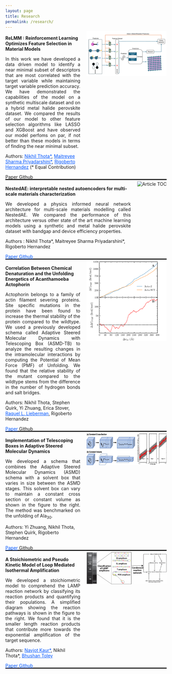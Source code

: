 ```yaml
---
layout: page
title: Research
permalink: /research/
---
```


<div style="display: flex; align-items: flex-start; margin-bottom: -30px; margin-top: -10px;">
  <div style="flex: 1;">
    <p><strong>
      ReLMM : Reinforcement Learning Optimizes Feature Selection in Material Models
    </strong></p>
    <p align='justify'> In this work we have developed a data driven model 
	    to identify a near minimal subset of descriptors that are most correlated 
  	  with the target variable while maintaining target variable prediction accuracy. 
	    We have demonstrated the capabilities of the model on a synthetic multiscale 
	    dataset and on a hybrid metal halide perovskite dataset. We compared the results 
	    of our model to other feature selection algorithms like LASSO and XGBoost and 
	    have observed our model perfoms on par, if not better than these
	    models in terms of finding the near minimal subset.</p>
    <p> Authors: <a href="https://scholar.google.com/citations?user=2ewiheKHM4gC&hl=en" style="color: #0055ff">Nikhil Thota*</a>, 
                 <a href="https://scholar.google.com/citations?user=gH4cHSYAAAAJ&hl=en" style="color: #0055ff">Maitreyee Sharma Priyadarshini*</a>, 
                 <a href="https://scholar.google.com/citations?hl=en&user=dFKxViMAAAAJ" style="color: #0055ff">Rigoberto Hernandez</a>
                 (* Equal Contribution)
    </p>
    <p>
      <a href="https://doi.org/10.1016/j.bpj.2022.11.2941" >Paper</a>
      <a href="https://github.com/rxhernandez/ReLMM">Github</a>
    </p>
  </div>
  <div style="margin-left: 20px;">
    <img src="/assets/ReLMM_toc.pdf" alt="Article TOC" style="width: 250px; height: 125 px">
  </div>
</div>
<hr style="border: 1px solid black;"/>
<div style="display: flex; align-items: flex-start; margin-bottom: -30px; margin-top: -10px;">
  <div style="flex: 1;">
    <p><strong>
      NestedAE: interpretable nested autoencoders for multi-scale materials characterization
    </strong></p>
    <p align='justify'>We developed a physics informed 
      neural network architecture for multi-scale materials
      modelling called NestedAE. We compared the performance 
      of this architecture versus other state of the art 
      machine learning models using a
      synthetic and metal halide perovskite dataset with 
      bandgap and device efficiency properties.</p>
    <p> Authors : Nikhil Thota*, Maitreyee Sharma Priyadarshini*, Rigoberto Hernandez </p>
    <p>
      <a href="https://doi.org/10.1039/D3MH01484C" style="color: #0055ff">Paper</a>
      <a href="https://github.com/T-NIKHIL/NestedAE" style="color: #0055ff">Github</a>
    </p>
  </div>
  <div style="margin-left: 20px;">
    <img src="/assets/NestedAE_toc.pdf" alt="Article TOC" style="width: 250px; height: 125px">
  </div>
</div>
<hr style="border: 1px solid black;"/>
<div style="display: flex; align-items: flex-start; margin-bottom: -30px; margin-top: -10px;">
  <div style="flex: 1;">
    <p><strong>
      Correlation Between Chemical Denaturation and the Unfolding Energetics of Acanthamoeba Actophorin
    </strong></p>
    <p align='justify'>Actophorin belongs to a family
      of actin filament severing proteins. Site specific
      mutations in the protein have been found to increase the
      thermal stability of the protein compared to the wildtype.
      We used a previously developed schema called Adaptive Steered Molecular
      Dynamics with Telescoping Box (ASMD-TB) to analyze the 
      resulting changes in the intramolecular interactions 
      by computing the Potential of Mean Force (PMF)
      of Unfolding. We found that the relative stability 
      of the mutant compared to the wildtype stems from
      the difference in the number of hydrogen bonds and salt bridges.</p>
    <p>Authors: Nikhil Thota, Stephen Quirk, Yi Zhuang, Erica Stover,
                <a href="https://scholar.google.com/citations?user=qmtLr9kAAAAJ&hl=en&oi=ao" style="color: #0055ff">Raquel L. Lieberman</a>,
                Rigoberto Hernandez
    </p>
    <p>
      <a href="https://doi.org/10.1016/j.bpj.2022.11.2941" style="color: #0055ff">Paper</a>
      <a href="https://github.com/rxhernandez/ASMD">Github</a>
    </p>
  </div>
  <div style="margin-left: 20px;">
    <img src="/assets/acto_toc.pdf" alt="Article TOC" style="width: 250px; height: 250px">
  </div>
</div>
<hr style="border: 1px solid black;"/>
<div style="display: flex; align-items: flex-start; margin-bottom: -30px; margin-top: -10px;">
  <div style="flex: 1;">
    <p><strong>
      Implementation of Telescoping Boxes in Adaptive Steered Molecular Dynamics
    </strong></p>
    <p align='justify'> We developed a schema that combines the
      Adaptive Steered Molecular Dynamics (ASMD) schema with a solvent
      box that varies in size between the ASMD stages. This solvent
      box can vary to maintain a constant cross section or constant
      volume as shown in the figure to the right. The method
      was benchmarked on the unfolding of Ala<sub>30</sub>.
    </p>
    <p>Authors: Yi Zhuang, Nikhil Thota, Stephen Quirk, Rigoberto Hernandez</p>
    <p>
      <a href="https://doi.org/10.1021/acs.jctc.2c00498" style="color: #0055ff">Paper</a>
      <a href="https://github.com/rxhernandez/ASMD">Github</a>
    </p>
  </div>
  <div style="margin-left: 20px;">
    <img src="/assets/ASMD-TB_toc.pdf" alt="Article TOC" style="width: 250px; height: 100px">
  </div>
</div>
<hr style="border: 1px solid black;"/>
<div style="display: flex; align-items: flex-start; margin-bottom: -30px; margin-top: -10px;">
  <div style="flex: 1;">
    <p><strong>
      A Stoichiometric and Pseudo Kinetic Model of Loop Mediated Isothermal Amplification
    </strong></p>
    <p align='justify'> 
      We developed a stoichiometric model to comprehend
      the LAMP reaction network by classifying its reaction
      products and quantifying their populations. A simplified
      diagram showing the reaction pathways is shown in the
      figure to the right. We found that it is the smaller
      length reaction products that contribute more towards
      the exponential amplification of the target sequence.
    </p>
    <p> Authors: <a href="https://scholar.google.com/citations?user=VZbTwt4AAAAJ&hl=en" style="color: #0055ff">Navjot Kaur*</a>,
                Nikhil Thota*,
                <a href="https://scholar.google.com/citations?hl=en&user=BLDPdAIAAAAJ" style="color: #0055ff"> Bhushan Toley</a>
    </p>
    <p>
      <a href="https://doi.org/10.1016/j.csbj.2020.08.020" style="color: #0055ff">Paper</a>
      <a href="https://github.com/T-NIKHIL/Stoichiometric-and-Pseudo-Kinetic-Modelling-of-LAMP" style="color: #0055ff">Github</a>
    </p>
  </div>
  <div style="margin-left: 20px;">
    <img src="/assets/LAMP_toc.pdf" alt="Article TOC" style="width: 250px; height: 100px">
  </div>
</div>
<hr style="border: 1px solid black;"/>

